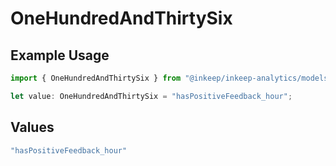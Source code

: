 # OneHundredAndThirtySix

## Example Usage

```typescript
import { OneHundredAndThirtySix } from "@inkeep/inkeep-analytics/models/operations";

let value: OneHundredAndThirtySix = "hasPositiveFeedback_hour";
```

## Values

```typescript
"hasPositiveFeedback_hour"
```